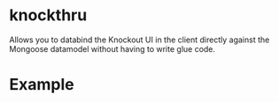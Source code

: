 # knockthru

Allows you to databind the Knockout UI in the client directly against the Mongoose datamodel without having to write glue code.

# Example

